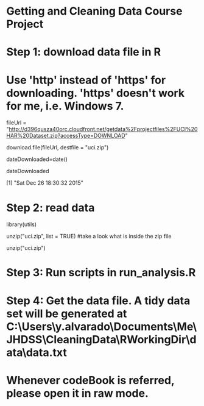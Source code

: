Getting and Cleaning Data Course Project
=========================================
# Step 1: download data file in R
# Use 'http' instead of 'https' for downloading.  'https' doesn't work for me, i.e. Windows 7.

fileUrl = "http://d396qusza40orc.cloudfront.net/getdata%2Fprojectfiles%2FUCI%20HAR%20Dataset.zip?accessType=DOWNLOAD"

download.file(fileUrl, destfile = "uci.zip")

dateDownloaded=date()

dateDownloaded

[1] "Sat Dec 26 18:30:32 2015"

# Step 2: read data
library(utils)

unzip("uci.zip", list = TRUE)  #take a look what is inside the zip file

unzip("uci.zip")

# Step 3: Run scripts in run_analysis.R

# Step 4: Get the data file.  A tidy data set will be generated at C:\Users\y.alvarado\Documents\Me\JHDSS\CleaningData\RWorkingDir\data\data.txt

#  Whenever codeBook is referred, please open it in raw mode.
